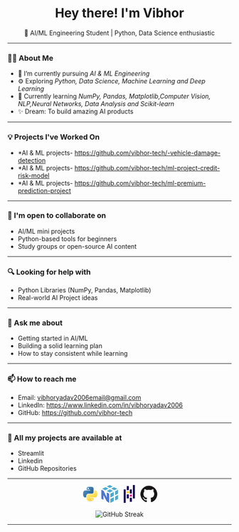 

<h1 align="center">Hey there! I'm Vibhor</h1>

<p align="center">
  🚀 AI/ML Engineering Student | Python, Data Science enthusiastic
</p>

---

### 👨‍💻 About Me

- 🧠 I’m currently pursuing *AI & ML Engineering*
- ⚙ Exploring *Python, Data Science, Machine Learning and Deep Learning*
- 🌱 Currently learning *NumPy, Pandas, Matplotlib,Computer Vision, NLP,Neural Networks, Data Analysis and  Scikit-learn*
- ✨ Dream: To build amazing AI products

---

### 💡 Projects I've Worked On

- *AI & ML projects- https://github.com/vibhor-tech/-vehicle-damage-detection
-  *AI & ML projects- https://github.com/vibhor-tech/ml-project-credit-risk-model
-  *AI & ML projects- https://github.com/vibhor-tech/ml-premium-prediction-project

---

### 🤝 I'm open to collaborate on

- AI/ML mini projects  
- Python-based tools for beginners  
- Study groups or open-source AI content

---

### 🔍 Looking for help with

- Python Libraries (NumPy, Pandas, Matplotlib)
- Real-world AI Project ideas

---

### 💬 Ask me about

- Getting started in AI/ML  
- Building a solid learning plan  
- How to stay consistent while learning

---

### 📫 How to reach me

- Email: vibhoryadav2006email@gmail.com
- LinkedIn: https://www.linkedin.com/in/vibhoryadav2006
- GitHub: https://github.com/vibhor-tech

---

### 📁 All my projects are available at

- Streamlit
- Linkedin
- GitHub Repositories



---

<p align="center">
  <img src="https://raw.githubusercontent.com/devicons/devicon/master/icons/python/python-original.svg" width="40" />
  <img src="https://raw.githubusercontent.com/devicons/devicon/master/icons/numpy/numpy-original.svg" width="40" />
  <img src="https://raw.githubusercontent.com/devicons/devicon/master/icons/pandas/pandas-original.svg" width="40" />
  <img src="https://raw.githubusercontent.com/devicons/devicon/master/icons/github/github-original.svg" width="40" />
</p>

<p align="center">
  <img src="https://github-readme-streak-stats.herokuapp.com/?user=your-username&theme=default" alt="GitHub Streak" />
</p>

---
